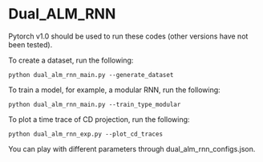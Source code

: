 # Dual_ALM_RNN

Pytorch v1.0 should be used to run these codes (other versions have not been tested).

To create a dataset, run the following:
```
python dual_alm_rnn_main.py --generate_dataset
```

To train a model, for example, a modular RNN, run the following:
```
python dual_alm_rnn_main.py --train_type_modular
```

To plot a time trace of CD projection, run the following:
```
python dual_alm_rnn_exp.py --plot_cd_traces
```

You can play with different parameters through dual_alm_rnn_configs.json.
